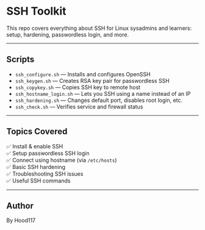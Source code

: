 # SSH Toolkit

This repo covers everything about SSH for Linux sysadmins and learners: setup, hardening, passwordless login, and more.

---

##  Scripts

- `ssh_configure.sh` — Installs and configures OpenSSH
- `ssh_keygen.sh` — Creates RSA key pair for passwordless SSH
- `ssh_copykey.sh` — Copies SSH key to remote host
- `ssh_hostname_login.sh` — Lets you SSH using a name instead of an IP
- `ssh_hardening.sh` — Changes default port, disables root login, etc.
- `ssh_check.sh` — Verifies service and firewall status

---

##  Topics Covered

✅ Install & enable SSH  
✅ Setup passwordless SSH login  
✅ Connect using hostname (via `/etc/hosts`)  
✅ Basic SSH hardening  
✅ Troubleshooting SSH issues  
✅ Useful SSH commands

---

##  Author
By Hood117

